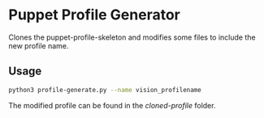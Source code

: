 # Puppet Profile Generator

Clones the puppet-profile-skeleton and modifies some files to include the new profile name.

## Usage

```bash
python3 profile-generate.py --name vision_profilename
```

The modified profile can be found in the *cloned-profile* folder.
